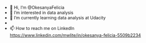- 👋 Hi, I’m @OkesanyaFelicia
- 👀 I’m interested in data analysis
- 🌱 I’m currently learning data analysis at Udacity 
-
- 📫 How to reach me on LinkedIn https://www.linkedin.com/mwlite/in/okesanya-felicia-5509b2234

<!---
OkesanyaFelicia/OkesanyaFelicia is a ✨ special ✨ repository because its `README.md` (this file) appears on your GitHub profile.
You can click the Preview link to take a look at your changes.
--->
